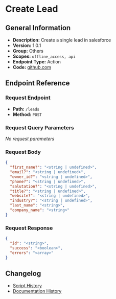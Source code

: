# Create Lead

## General Information

- **Description:** Create a single lead in salesforce
- **Version:** 1.0.1
- **Group:** Others
- **Scopes:** `offline_access, api`
- **Endpoint Type:** Action
- **Code:** [github.com](https://github.com/NangoHQ/integration-templates/tree/main/integrations/salesforce-sandbox/actions/create-lead.ts)


## Endpoint Reference

### Request Endpoint

- **Path:** `/leads`
- **Method:** `POST`

### Request Query Parameters

_No request parameters_

### Request Body

```json
{
  "first_name?": "<string | undefined>",
  "email?": "<string | undefined>",
  "owner_id?": "<string | undefined>",
  "phone?": "<string | undefined>",
  "salutation?": "<string | undefined>",
  "title?": "<string | undefined>",
  "website?": "<string | undefined>",
  "industry?": "<string | undefined>",
  "last_name": "<string>",
  "company_name": "<string>"
}
```

### Request Response

```json
{
  "id": "<string>",
  "success": "<boolean>",
  "errors": "<array>"
}
```

## Changelog

- [Script History](https://github.com/NangoHQ/integration-templates/commits/main/integrations/salesforce-sandbox/actions/create-lead.ts)
- [Documentation History](https://github.com/NangoHQ/integration-templates/commits/main/integrations/salesforce-sandbox/actions/create-lead.md)

<!-- END  GENERATED CONTENT -->

